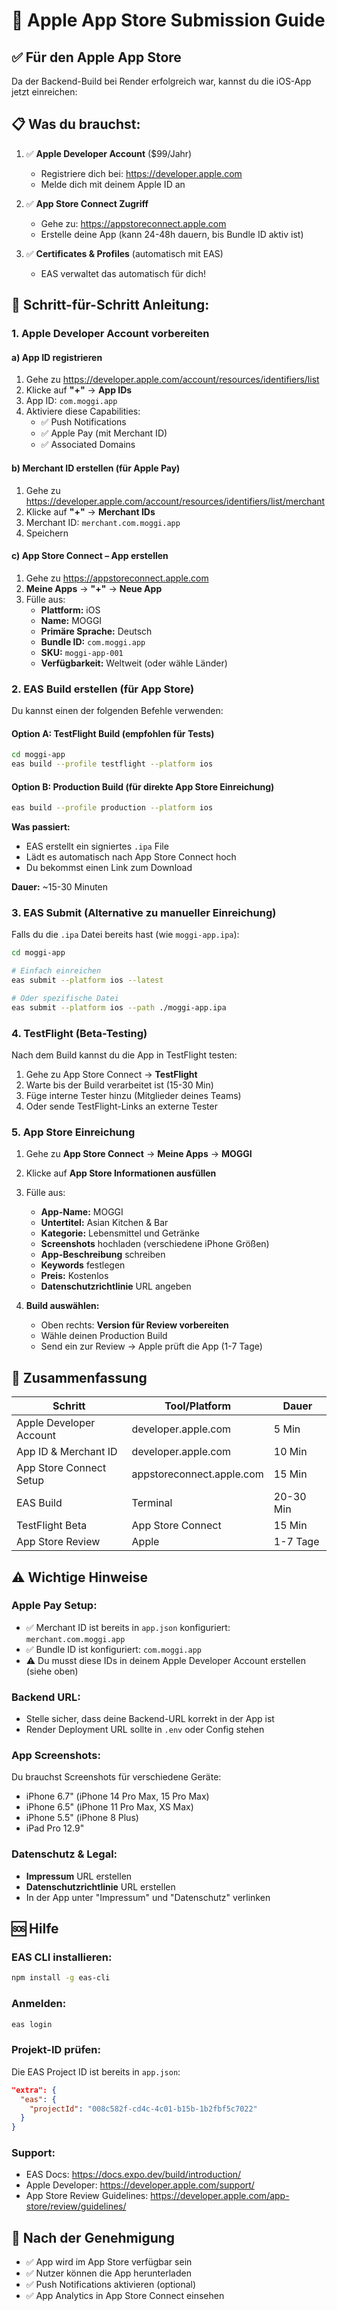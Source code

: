 # 🚀 Apple App Store Submission Guide

## ✅ Für den Apple App Store

Da der Backend-Build bei Render erfolgreich war, kannst du die iOS-App jetzt einreichen:

## 📋 Was du brauchst:

1. ✅ **Apple Developer Account** ($99/Jahr)
   - Registriere dich bei: https://developer.apple.com
   - Melde dich mit deinem Apple ID an

2. ✅ **App Store Connect Zugriff**
   - Gehe zu: https://appstoreconnect.apple.com
   - Erstelle deine App (kann 24-48h dauern, bis Bundle ID aktiv ist)

3. ✅ **Certificates & Profiles** (automatisch mit EAS)
   - EAS verwaltet das automatisch für dich!

## 🎯 Schritt-für-Schritt Anleitung:

### 1. Apple Developer Account vorbereiten

#### a) App ID registrieren
1. Gehe zu https://developer.apple.com/account/resources/identifiers/list
2. Klicke auf **"+"** → **App IDs**
3. App ID: `com.moggi.app`
4. Aktiviere diese Capabilities:
   - ✅ Push Notifications
   - ✅ Apple Pay (mit Merchant ID)
   - ✅ Associated Domains

#### b) Merchant ID erstellen (für Apple Pay)
1. Gehe zu https://developer.apple.com/account/resources/identifiers/list/merchant
2. Klicke auf **"+"** → **Merchant IDs**
3. Merchant ID: `merchant.com.moggi.app`
4. Speichern

#### c) App Store Connect – App erstellen
1. Gehe zu https://appstoreconnect.apple.com
2. **Meine Apps** → **"+"** → **Neue App**
3. Fülle aus:
   - **Plattform:** iOS
   - **Name:** MOGGI
   - **Primäre Sprache:** Deutsch
   - **Bundle ID:** `com.moggi.app`
   - **SKU:** `moggi-app-001`
   - **Verfügbarkeit:** Weltweit (oder wähle Länder)

### 2. EAS Build erstellen (für App Store)

Du kannst einen der folgenden Befehle verwenden:

#### Option A: TestFlight Build (empfohlen für Tests)
```bash
cd moggi-app
eas build --profile testflight --platform ios
```

#### Option B: Production Build (für direkte App Store Einreichung)
```bash
eas build --profile production --platform ios
```

**Was passiert:**
- EAS erstellt ein signiertes `.ipa` File
- Lädt es automatisch nach App Store Connect hoch
- Du bekommst einen Link zum Download

**Dauer:** ~15-30 Minuten

### 3. EAS Submit (Alternative zu manueller Einreichung)

Falls du die `.ipa` Datei bereits hast (wie `moggi-app.ipa`):

```bash
cd moggi-app

# Einfach einreichen
eas submit --platform ios --latest

# Oder spezifische Datei
eas submit --platform ios --path ./moggi-app.ipa
```

### 4. TestFlight (Beta-Testing)

Nach dem Build kannst du die App in TestFlight testen:

1. Gehe zu App Store Connect → **TestFlight**
2. Warte bis der Build verarbeitet ist (15-30 Min)
3. Füge interne Tester hinzu (Mitglieder deines Teams)
4. Oder sende TestFlight-Links an externe Tester

### 5. App Store Einreichung

1. Gehe zu **App Store Connect** → **Meine Apps** → **MOGGI**
2. Klicke auf **App Store Informationen ausfüllen**
3. Fülle aus:
   - **App-Name:** MOGGI
   - **Untertitel:** Asian Kitchen & Bar
   - **Kategorie:** Lebensmittel und Getränke
   - **Screenshots** hochladen (verschiedene iPhone Größen)
   - **App-Beschreibung** schreiben
   - **Keywords** festlegen
   - **Preis:** Kostenlos
   - **Datenschutzrichtlinie** URL angeben

4. **Build auswählen:**
   - Oben rechts: **Version für Review vorbereiten**
   - Wähle deinen Production Build
   - Send ein zur Review → Apple prüft die App (1-7 Tage)

## 📱 Zusammenfassung

| Schritt | Tool/Platform | Dauer |
|---------|---------------|-------|
| Apple Developer Account | developer.apple.com | 5 Min |
| App ID & Merchant ID | developer.apple.com | 10 Min |
| App Store Connect Setup | appstoreconnect.apple.com | 15 Min |
| EAS Build | Terminal | 20-30 Min |
| TestFlight Beta | App Store Connect | 15 Min |
| App Store Review | Apple | 1-7 Tage |

## ⚠️ Wichtige Hinweise

### Apple Pay Setup:
- ✅ Merchant ID ist bereits in `app.json` konfiguriert: `merchant.com.moggi.app`
- ✅ Bundle ID ist konfiguriert: `com.moggi.app`
- ⚠️ Du musst diese IDs in deinem Apple Developer Account erstellen (siehe oben)

### Backend URL:
- Stelle sicher, dass deine Backend-URL korrekt in der App ist
- Render Deployment URL sollte in `.env` oder Config stehen

### App Screenshots:
Du brauchst Screenshots für verschiedene Geräte:
- iPhone 6.7" (iPhone 14 Pro Max, 15 Pro Max)
- iPhone 6.5" (iPhone 11 Pro Max, XS Max)
- iPhone 5.5" (iPhone 8 Plus)
- iPad Pro 12.9"

### Datenschutz & Legal:
- **Impressum** URL erstellen
- **Datenschutzrichtlinie** URL erstellen
- In der App unter "Impressum" und "Datenschutz" verlinken

## 🆘 Hilfe

### EAS CLI installieren:
```bash
npm install -g eas-cli
```

### Anmelden:
```bash
eas login
```

### Projekt-ID prüfen:
Die EAS Project ID ist bereits in `app.json`:
```json
"extra": {
  "eas": {
    "projectId": "008c582f-cd4c-4c01-b15b-1b2fbf5c7022"
  }
}
```

### Support:
- EAS Docs: https://docs.expo.dev/build/introduction/
- Apple Developer: https://developer.apple.com/support/
- App Store Review Guidelines: https://developer.apple.com/app-store/review/guidelines/

## 🎉 Nach der Genehmigung

- ✅ App wird im App Store verfügbar sein
- ✅ Nutzer können die App herunterladen
- ✅ Push Notifications aktivieren (optional)
- ✅ App Analytics in App Store Connect einsehen

